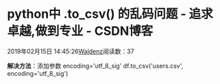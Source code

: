 
# python中 .to_csv() 的乱码问题 - 追求卓越,做到专业 - CSDN博客


2019年02月15日 14:45:26[Waldenz](https://me.csdn.net/enter89)阅读数：37


**解决方法**：添加参数 encoding='utf_8_sig'
df.to_csv('users.csv', encoding='utf_8_sig')

